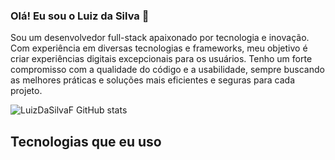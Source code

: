### Olá! Eu sou o Luiz da Silva 🤚

<p>
  Sou um desenvolvedor full-stack apaixonado por tecnologia e inovação. Com experiência em diversas tecnologias e frameworks, meu objetivo é criar experiências digitais excepcionais para os usuários. Tenho um forte compromisso com a qualidade do código e a usabilidade, sempre buscando as melhores práticas e soluções mais eficientes e seguras para cada projeto.
</p>

![LuizDaSilvaF GitHub stats](https://github-readme-stats.vercel.app/api?username=LuizDaSilvaF&show_icons=true&theme=dracula)

## Tecnologias que eu uso
<div style="display: inline_block">
  <img align="center" alt="" src="https://img.shields.io/badge/MySQL-00000F?style=for-the-badge&logo=mysql&logoColor=white">
  <img align="center" alt="" src="https://img.shields.io/badge/Docker-2CA5E0?style=for-the-badge&logo=docker&logoColor=white">
  <img align="center" alt="" src="https://img.shields.io/badge/Vue%20js-35495E?style=for-the-badge&logo=vuedotjs&logoColor=4FC08D">
  <img align="center" alt="" src="https://img.shields.io/badge/Spring_Boot-F2F4F9?style=for-the-badge&logo=spring-boot">
  <img align="center" alt="" src="https://img.shields.io/badge/MariaDB-003545?style=for-the-badge&logo=mariadb&logoColor=white">
  <img align="center" alt="" src="https://img.shields.io/badge/HTML5-E34F26?style=for-the-badge&logo=html5&logoColor=white">
  <img align="center" alt="" src="https://img.shields.io/badge/CSS3-1572B6?style=for-the-badge&logo=css3&logoColor=white">
  <img align="center" alt="" src="https://img.shields.io/badge/JavaScript-323330?style=for-the-badge&logo=javascript&logoColor=F7DF1E">
</div>
